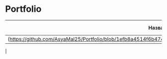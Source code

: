 # Portfolio
|   Название проекта      |    Описание          |    Используемые библиотеки     |       
| ----------------------  |  ------------------- |  ----------------------------  |
|   (https://github.com/AsyaMal25/Portfolio/blob/1efb8a4514f6b474e1f957b2cb53565c5672ecf8/Proejct1/Sborny%20Project%201.ipynb)    |                      |                                |
|













